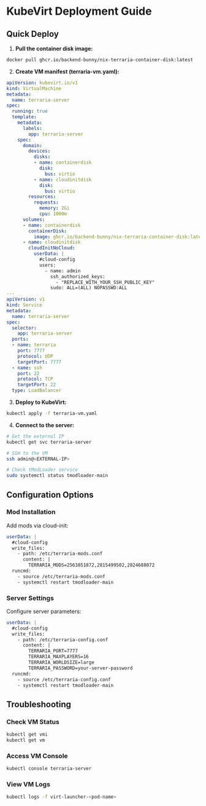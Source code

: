 # KubeVirt Deployment Guide

## Quick Deploy

1. **Pull the container disk image:**
```bash
docker pull ghcr.io/backend-bunny/nix-terraria-container-disk:latest
```

2. **Create VM manifest (terraria-vm.yaml):**
```yaml
apiVersion: kubevirt.io/v1
kind: VirtualMachine
metadata:
  name: terraria-server
spec:
  running: true
  template:
    metadata:
      labels:
        app: terraria-server
    spec:
      domain:
        devices:
          disks:
          - name: containerdisk
            disk:
              bus: virtio
          - name: cloudinitdisk
            disk:
              bus: virtio
        resources:
          requests:
            memory: 2Gi
            cpu: 1000m
      volumes:
      - name: containerdisk
        containerDisk:
          image: ghcr.io/backend-bunny/nix-terraria-container-disk:latest
      - name: cloudinitdisk
        cloudInitNoCloud:
          userData: |
            #cloud-config
            users:
              - name: admin
                ssh_authorized_keys:
                  - "REPLACE_WITH_YOUR_SSH_PUBLIC_KEY"
                sudo: ALL=(ALL) NOPASSWD:ALL
---
apiVersion: v1
kind: Service
metadata:
  name: terraria-server
spec:
  selector:
    app: terraria-server
  ports:
  - name: terraria
    port: 7777
    protocol: UDP
    targetPort: 7777
  - name: ssh
    port: 22
    protocol: TCP
    targetPort: 22
  type: LoadBalancer
```

3. **Deploy to KubeVirt:**
```bash
kubectl apply -f terraria-vm.yaml
```

4. **Connect to the server:**
```bash
# Get the external IP
kubectl get svc terraria-server

# SSH to the VM
ssh admin@<EXTERNAL-IP>

# Check tModLoader service
sudo systemctl status tmodloader-main
```

## Configuration Options

### Mod Installation
Add mods via cloud-init:
```yaml
userData: |
  #cloud-config
  write_files:
    - path: /etc/terraria-mods.conf
      content: |
        TERRARIA_MODS=2563851872,2815499502,2824688072
  runcmd:
    - source /etc/terraria-mods.conf
    - systemctl restart tmodloader-main
```

### Server Settings
Configure server parameters:
```yaml
userData: |
  #cloud-config
  write_files:
    - path: /etc/terraria-config.conf
      content: |
        TERRARIA_PORT=7777
        TERRARIA_MAXPLAYERS=16
        TERRARIA_WORLDSIZE=large
        TERRARIA_PASSWORD=your-server-password
  runcmd:
    - source /etc/terraria-config.conf
    - systemctl restart tmodloader-main
```

## Troubleshooting

### Check VM Status
```bash
kubectl get vmi
kubectl get vm
```

### Access VM Console
```bash
kubectl console terraria-server
```

### View VM Logs
```bash
kubectl logs -f virt-launcher-<pod-name>
```